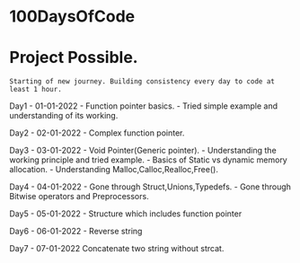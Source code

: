 # 100DaysOfCode
# Project Possible.
	Starting of new journey. Building consistency every day to code at least 1 hour.

Day1 - 01-01-2022
	- Function pointer basics.
	- Tried simple example and understanding of its working.

Day2 - 02-01-2022
	- Complex function pointer.
	
Day3 - 03-01-2022
	- Void Pointer(Generic pointer).
	- Understanding the working principle and tried example.
	- Basics of Static vs dynamic memory allocation.
	- Understanding Malloc,Calloc,Realloc,Free().

Day4 - 04-01-2022
	- Gone through Struct,Unions,Typedefs.
	- Gone through Bitwise operators and Preprocessors.

Day5 - 05-01-2022
	- Structure which includes function pointer

Day6 - 06-01-2022
	- Reverse string

Day7 - 07-01-2022
	Concatenate two string without strcat.


